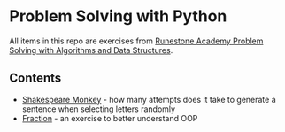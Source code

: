 # Problem Solving with Python

All items in this repo are exercises from [Runestone Academy Problem Solving with Algorithms and Data Structures](https://runestone.academy/ns/course/index).

## Contents
- [Shakespeare Monkey](shakespeare_monkey\README.md) - how many attempts does it take to generate a sentence when selecting letters randomly
- [Fraction](fraction\README.md) - an exercise to better understand OOP

